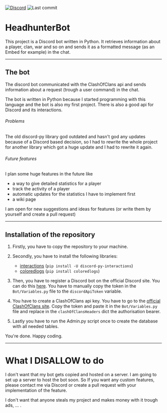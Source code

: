 [![Discord][discord_shield]][discord_url] ![Last commit][last_commit_shield]

# HeadhunterBot

This project is a Discord bot written in Python. It retrieves information about a player, clan, war and so on and sends it as a formatted message (as an Embed for example) in the chat.

---

## The bot

The discord bot communicated with the ClashOfClans api and sends information about a request (trough a user command) in the chat.

The bot is written in Python because I started programming with this language and the bot is also my first project. There is also a good api for Discord and its interactions.

###### Problems

The old discord-py library god outdated and hasn't god any updates because of a Discord based decision, so I had to rewrite the whole project for another library which got a huge update and I had to rewrite it again.

###### Future features

I plan some huge features in the future like

- a way to give detailed statistics for a player
- track the activity of a player
- automatic updates for the statistics I have to implement first
- a wiki page

I am open for new suggestions and ideas for features (or write them by yourself and create a pull request)

---

## Installation of the repository

1. Firstly, you have to copy the repository to your machine.
2. Secondly, you have to install the following libraries:

   - [interactions](interactions_docs) (`pip install -U discord-py-interactions`)
   - [coloredlogs](coloredLogs_docs) (`pip install coloredlogs`)

3. Then, you have to register a Discord bot on the official Discord site. You can do this [here](discord_developers). You have to manually copy the token in the `Bot/Variables.py` file to the `discordApiToken` variable.
4. You have to create a ClashOfClans api key. You have to go to the [official ClashOfClans site](clashOfClans_site). Copy the token and paste it in the `Bot/Variables.py` file and replace in the `clashOfClansHeaders` dict the authorisation bearer.
5. Lastly you have to run the Admin.py script once to create the database with all needed tables.

You're done. Happy coding.

---

# What I DISALLOW to do

I don't want that my bot gets copied and hosted on a server. I am going to set up a server to host the bot soon. So If you want any custom features, please contact me via Discord or create a pull request with your implementation of the feature.

I don't want that anyone steals my project and makes money with it trough ads, ... .



<!---links--->
[interactions_docs]: https://interactionspy.readthedocs.io/en/latest/#
[coloredLogs_docs]: https://coloredlogs.readthedocs.io/en/latest/
[discord_developers]: https://discord.com/developers/applications
[clashOfClans_site]: https://developer.clashofclans.com/#/
[discord_shield]: https://img.shields.io/badge/Discord-blue?logo=discord&logoColor=white
[discord_url]: https://discord.gg/j2PAF9Wru8
[last_commit_shield]: https://img.shields.io/github/last-commit/201st-Luka/HeadhunterBot
